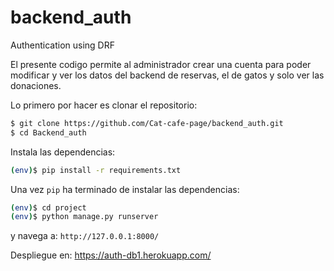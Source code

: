 # backend_auth
Authentication using DRF

El presente codigo permite al administrador crear una cuenta para poder modificar y ver los datos del backend de reservas, el de gatos y solo ver las donaciones.

Lo primero por hacer es clonar el repositorio:

```sh
$ git clone https://github.com/Cat-cafe-page/backend_auth.git
$ cd Backend_auth
```

Instala las dependencias:

```sh
(env)$ pip install -r requirements.txt
```

Una vez `pip` ha terminado de instalar las dependencias:
```sh
(env)$ cd project
(env)$ python manage.py runserver
```
y navega a: `http://127.0.0.1:8000/`

Despliegue en: https://auth-db1.herokuapp.com/
